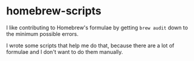 homebrew-scripts
================

I like contributing to Homebrew's formulae by getting `brew audit`
down to the minimum possible errors.

I wrote some scripts that help me do that, because there are a lot of
formulae and I don't want to do them manually.

